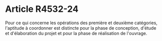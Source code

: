 # Article R4532-24

  
Pour ce qui concerne les opérations des première et deuxième catégories, l'aptitude à coordonner est distincte pour la phase de conception, d'étude et d'élaboration du projet et pour la phase de réalisation de l'ouvrage.
